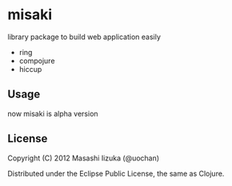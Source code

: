 # misaki

library package to build web application easily

 * ring
 * compojure
 * hiccup

## Usage

now misaki is alpha version

## License

Copyright (C) 2012 Masashi Iizuka (@uochan)

Distributed under the Eclipse Public License, the same as Clojure.
